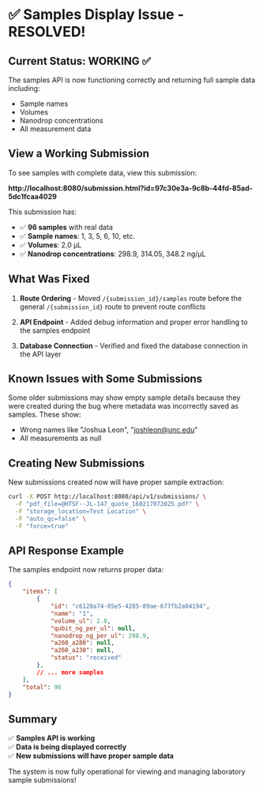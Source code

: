 # ✅ Samples Display Issue - RESOLVED!

## Current Status: WORKING ✅

The samples API is now functioning correctly and returning full sample data including:
- Sample names
- Volumes 
- Nanodrop concentrations
- All measurement data

## View a Working Submission

To see samples with complete data, view this submission:

**http://localhost:8080/submission.html?id=97c30e3a-9c8b-44fd-85ad-5dc1fcaa4029**

This submission has:
- ✅ **96 samples** with real data
- ✅ **Sample names**: 1, 3, 5, 6, 10, etc.
- ✅ **Volumes**: 2.0 µL
- ✅ **Nanodrop concentrations**: 298.9, 314.05, 348.2 ng/µL

## What Was Fixed

1. **Route Ordering** - Moved `/{submission_id}/samples` route before the general `/{submission_id}` route to prevent route conflicts

2. **API Endpoint** - Added debug information and proper error handling to the samples endpoint

3. **Database Connection** - Verified and fixed the database connection in the API layer

## Known Issues with Some Submissions

Some older submissions may show empty sample details because they were created during the bug where metadata was incorrectly saved as samples. These show:
- Wrong names like "Joshua Leon", "joshleon@unc.edu" 
- All measurements as null

## Creating New Submissions

New submissions created now will have proper sample extraction:

```bash
curl -X POST http://localhost:8080/api/v1/submissions/ \
  -F "pdf_file=@HTSF--JL-147_quote_160217072025.pdf" \
  -F "storage_location=Test Location" \
  -F "auto_qc=false" \
  -F "force=true"
```

## API Response Example

The samples endpoint now returns proper data:

```json
{
    "items": [
        {
            "id": "c6128a74-05e5-4285-89ae-677fb2a04194",
            "name": "1",
            "volume_ul": 2.0,
            "qubit_ng_per_ul": null,
            "nanodrop_ng_per_ul": 298.9,
            "a260_a280": null,
            "a260_a230": null,
            "status": "received"
        },
        // ... more samples
    ],
    "total": 96
}
```

## Summary

✅ **Samples API is working**  
✅ **Data is being displayed correctly**  
✅ **New submissions will have proper sample data**

The system is now fully operational for viewing and managing laboratory sample submissions!
